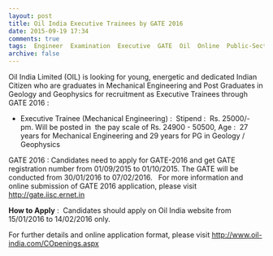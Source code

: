 ```yaml
---
layout: post
title: Oil India Executive Trainees by GATE 2016   
date: 2015-09-19 17:34
comments: true
tags:  Engineer  Examination  Executive  GATE  Oil  Online  Public-Sector  Trainee 
archive: false
---
```

Oil India Limited (OIL) is looking for young, energetic and dedicated Indian Citizen who are graduates in Mechanical Engineering and Post Graduates in Geology and Geophysics for recruitment as Executive Trainees through GATE 2016 :  


- Executive Trainee (Mechanical Engineering) :  Stipend :  Rs. 25000/- pm. Will be posted in  the pay scale of Rs. 24900 - 50500, Age :  27 years for Mechanical Engineering and 29 years for PG in Geology / Geophysics



GATE 2016 : Candidates need to apply for GATE-2016 and get GATE registration number from 01/09/2015 to 01/10/2015. The GATE will be conducted from 30/01/2016 to 07/02/2016.   For more information and online submission of GATE 2016 application, please visit  http://gate.iisc.ernet.in 

**How to Apply** :  Candidates should apply on Oil India website from 15/01/2016 to 14/02/2016 only. 

For further details and online application format, please visit <http://www.oil-india.com/COpenings.aspx>  
